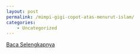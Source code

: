 ```yaml
---
layout: post
permalink: /mimpi-gigi-copot-atas-menurut-islam/
categories:
    - Uncategorized
---
```


[Baca Selengkapnya](/03)